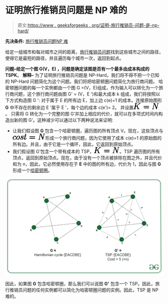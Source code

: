 # 证明旅行推销员问题是 NP 难的

> 原文:[https://www . geeksforgeeks . org/证明-旅行推销员-问题-是-np-hard/](https://www.geeksforgeeks.org/proof-that-traveling-salesman-problem-is-np-hard/)

**先决条件:** [旅行推销员问题](https://www.geeksforgeeks.org/travelling-salesman-problem-set-1/)[NP 难](https://www.geeksforgeeks.org/difference-between-np-hard-and-np-complete-problem/)

给定一组城市和每对城市之间的距离，[旅行推销员问题](https://www.geeksforgeeks.org/travelling-salesman-problem-set-1/)找到这些城市之间的路径，使得它是最短的路径，并且遍历每个城市一次，返回到起点。

**问题–**给定一个图 **G(V，E)** ，问题是确定该图是否有一个最多由成本构成的 TSP**K**。
**解释–**
为了证明旅行推销员问题是 NP-Hard，我们将不得不把一个已知的 NP-Hard 问题简化为这个问题。我们将把哈密顿圈问题简化为旅行商问题。
哈密顿圈问题的每一个实例都由一个图 G =(V，E)组成，作为输入可以转化为一个旅行商问题，这个旅行商问题由图 G' = (V，E ')和最大成本 k 组成，我们将按照以下方式构造图 G ':
对于属于 E 的所有边 E，加上边 c(e)=1 的成本。连接原始图形 **G** 中不存在的剩余边 E '属于 E '，每个边的成本 c(e')= 2。
并设置![K = N](img/aa04ec8580a82f5d6a6aba255beae14d.png "Rendered by QuickLaTeX.com")。
只需将 G 转化为一个完整的图 G’并加上相应的代价，就可以在多项式时间内构造出新的图 G’。这种减少可以通过以下两种说法来证明:

*   让我们假设图 **G** 包含一个哈密顿圈，遍历图的所有顶点 V。现在，这些顶点与![cost = N](img/09734fc299eb3822a566a05457bdb22d.png "Rendered by QuickLaTeX.com")形成一个旅行商问题，因为它使用了成本 c(e)=1 的原始图的所有边。并且，由于它是一个循环，因此，它返回到原始顶点。
*   我们假设图 G’包含一个带有成本的 TSP，![K = N](img/aa04ec8580a82f5d6a6aba255beae14d.png "Rendered by QuickLaTeX.com")。TSP 遍历图的所有顶点，返回到原始顶点。现在，由于没有一个顶点被排除在图之外，并且代价和为 n，因此，它必然使用存在于 **E** 中的图的所有边，代价为 1，因此与图 **G** 形成一个[哈密顿圈](https://www.geeksforgeeks.org/hamiltonian-cycle-backtracking-6/)。

[![](img/193acfe4410481310df5bf4672444aa7.png)](https://media.geeksforgeeks.org/wp-content/uploads/20200601165759/tsp1.jpg)

因此，如果图 **G** 包含哈密顿圈，那么我们可以说图 **G'** 包含一个 TSP。因此，旅行推销员问题的任何实例都可以简化为哈密顿圈问题的实例。因此，TSP 是 NP 难的。